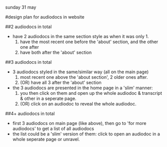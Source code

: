 sunday 31 may

#design plan for audiodocs in website

##2 audiodocs in total

- have 2 audiodocs in the same section style as when it was only 1.
	1. have the most recent one before the 'about' section, and the other one after
	2. have both after the 'about' section

##3 audiodocs in total

- 3 audiodocs styled in the same/similar way (all on the main page)
	1. most recent one above the 'about section', 2 older ones after.
	2. (OR) have all 3 after the 'about' section
- the 3 audiodocs are presented in the home page in a 'slim' manner:
	1. you then click on them and open up the whole audiodoc & transcript & other in a seperate page.
	2. (OR) click on an audiodoc to reveal the whole audiodoc.


##4+ audiodocs in total

- first 3 audiodocs on main page (like above), then go to 'for more audiodocs' to get a list of all audiodocs
- the list could be a 'slim' version of them: click to open an audiodoc in a whole seperate page or unravel.
